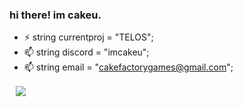 ### hi there! im cakeu.

- ⚡ string currentproj = "TELOS";
- 📫 string discord = "imcakeu";
- 📫 string email = "cakefactorygames@gmail.com";
<a href="https://github.com/thecakeu/thecakeu" style="padding: 10px;">
  <img align="center" src="https://github-readme-stats.vercel.app/api?username=imcakeu&show_icons=true&theme=radical" />
</a>
